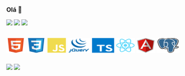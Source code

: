 ### Olá 👋  

[<img src="https://img.shields.io/badge/linkedin-%230077B5.svg?&style=for-the-badge&logo=linkedin&logoColor=white" />](https://www.linkedin.com/in/renataalbq/)
[<img src = "https://img.shields.io/badge/instagram-%23E4405F.svg?&style=for-the-badge&logo=instagram&logoColor=white">](https://www.instagram.com/renata.albqrq/)
[<img src="https://img.shields.io/badge/gmail-D14836?&style=for-the-badge&logo=gmail&logoColor=white&link=mailto:renataalbq1@gmail.com">](mailto:renataalbq1@gmail.com)

##
<div style="display: inline-block, margin:1rem 0" >
    <img align="center" alt="HTML" height="40" width="50" src="https://raw.githubusercontent.com/devicons/devicon/master/icons/html5/html5-original.svg">
    <img align="center" alt="CSS" height="40" width="50" src="https://raw.githubusercontent.com/devicons/devicon/master/icons/css3/css3-original.svg">
    <img align="center" alt="Js" height="40" width="50" src="https://raw.githubusercontent.com/devicons/devicon/master/icons/javascript/javascript-plain.svg">
    <img align="center" alt="JQuery" height="40" width="60" src="https://raw.githubusercontent.com/devicons/devicon/master/icons/jquery/jquery-plain-wordmark.svg">
    <img align="center" alt="Typescript" height="40" width="60" src="https://raw.githubusercontent.com/devicons/devicon/master/icons/typescript/typescript-original.svg">
    <img align="center" alt="React" height="40" width="50" src="https://raw.githubusercontent.com/devicons/devicon/master/icons/react/react-original.svg">
    <img align="center" alt="AngularJS" height="40" width="50" src="https://raw.githubusercontent.com/devicons/devicon/master/icons/angularjs/angularjs-original.svg">
    <img align="center" alt="PostgreSQL" height="40" width="60" src="https://raw.githubusercontent.com/devicons/devicon/master/icons/postgresql/postgresql-original.svg">
</div>

##

<div>
    <img height="180em" src="https://github-readme-stats.vercel.app/api?username=renataalbq&show_icons=true&theme=material-palenight&include_all_commits=true&count_private=true"/>
    <img height="180em" src="https://github-readme-stats.vercel.app/api/top-langs/?username=renataalbq&layout=compact&langs_count=7&theme=material-palenight"/>
</div>
